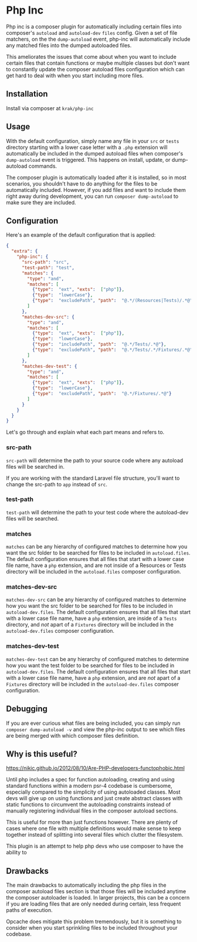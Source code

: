 # Php Inc

Php inc is a composer plugin for automatically including certain files into composer's `autoload` and `autoload-dev` `files` config. Given a set of file matchers, on the the `dump-autoload` event, php-inc will automatically include any matched files into the dumped autoloaded files. 

This ameliorates the issues that come about when you want to include certain files that contain functions or maybe multiple classes but don't want to constantly update the composer autoload files configuration which can get hard to deal with when you start including more files.

## Installation

Install via composer at `krak/php-inc`

## Usage

With the default configuration, simply name any file in your `src` or `tests` directory starting with a lower case letter with a `.php` extension will automatically be included in the dumped autoload files when composer's `dump-autoload` event is triggered. This happens on install, update, or dump-autoload commands.

The composer plugin is automatically loaded after it is installed, so in most scenarios, you shouldn't have to do anything for the files to be automatically included. However, if you add files and want to include them right away during development, you can run `composer dump-autoload` to make sure they are included.

## Configuration

Here's an example of the default configuration that is applied:

```json
{
  "extra": {
    "php-inc": {
      "src-path": "src",
      "test-path": "test",
      "matches": {
        "type": "and",
        "matches": [
          {"type":  "ext", "exts":  ["php"]},
          {"type":  "lowerCase"},
          {"type":  "excludePath", "path":  "@.*/(Resources|Tests)/.*@"}
        ]
      },
      "matches-dev-src": {
        "type": "and",
        "matches": [
          {"type":  "ext", "exts":  ["php"]},
          {"type":  "lowerCase"},
          {"type":  "includePath", "path":  "@.*/Tests/.*@"},
          {"type":  "excludePath", "path":  "@.*/Tests/.*/Fixtures/.*@"}
        ]
      },
      "matches-dev-test": {
        "type": "and",
        "matches": [
          {"type":  "ext", "exts":  ["php"]},
          {"type":  "lowerCase"},
          {"type":  "excludePath", "path":  "@.*/Fixtures/.*@"}
        ]
      }
    }
  }
}
```

Let's go through and explain what each part means and refers to.

### src-path

`src-path` will determine the path to your source code where any autoload files will be searched in. 

If you are working with the standard Laravel file structure, you'll want to change the src-path to `app` instead of `src`. 

### test-path

`test-path` will determine the path to your test code where the autoload-dev files will be searched. 

### matches

`matches` can be any hierarchy of configured matches to determine how you want the src folder to be searched for files to be included in `autoload.files`. The default configuration ensures that all files that start with a lower case file name, have a `php` extension, and are not inside of a Resources or Tests directory will be included in the `autoload.files` composer configuration.

### matches-dev-src

`matches-dev-src` can be any hierarchy of configured matches to determine how you want the src folder to be searched for files to be included in `autoload-dev.files`. The default configuration ensures that all files that start with a lower case file name, have a `php` extension, are inside of a `Tests` directory, and *not* apart of a `Fixtures` directory will be included in the `autoload-dev.files` composer configuration.

### matches-dev-test

`matches-dev-test` can be any hierarchy of configured matches to determine how you want the test folder to be searched for files to be included in `autoload-dev.files`. The default configuration ensures that all files that start with a lower case file name, have a `php` extension, and are *not* apart of a `Fixtures` directory will be included in the `autoload-dev.files` composer configuration. 

## Debugging

If you are ever curious what files are being included, you can simply run `composer dump-autoload -v` and view the php-inc output to see which files are being merged with which composer files definition.

## Why is this useful?

https://nikic.github.io/2012/08/10/Are-PHP-developers-functophobic.html

Until php includes a spec for function autoloading, creating and using standard functions within a modern psr-4 codebase is cumbersome, especially compared to the simplicity of using autoloaded classes. Most devs will give up on using functions and just create abstract classes with static functions to circumvent the autoloading constraints instead of manually registering individual files in the composer autoload sections.

This is useful for more than just functions however. There are plenty of cases where one file with multiple definitions would make sense to keep together instead of splitting into several files which clutter the filesystem.

This plugin is an attempt to help php devs who use composer to have the ability to 

## Drawbacks

The main drawbacks to automatically including the php files in the composer autoload files section is that those files will be included anytime the composer autoloader is loaded. In larger projects, this can be a concern if you are loading files that are only needed during certain, less frequent paths of execution.

Opcache does mitigate this problem tremendously, but it is something to consider when you start sprinkling files to be included throughout your codebase.
